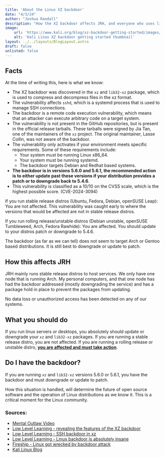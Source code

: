 ```yaml
---
title: 'About the Linux XZ backdoor'
date: "4/3/24"
author: "Joshua Randall"
description: "How the XZ backdoor affects JRH, and everyone who uses linux"
image:
    url: 'https://www.kali.org/blog/xz-backdoor-getting-started/images/xz-backdoor-getting-started.jpg'
    alt: 'Kali Linux XZ backdoor getting started thumbnail'
layout: ../../layouts/BlogLayout.astro
draft: false
unlisted: false
---
```


## Facts
At the time of writing this, here is what we know:
- The XZ backdoor was discovered in the `xz` and `lib32-xz` package, which is used to compress and decompress files in the xz format.
- The vulnerability affects `sshd`, which is a systemd process that is used to manage SSH connections.
- The backdoor is a remote code execution vulnerability, which means that an attacker can execute arbitrary code on a target system.
- The vulnerability is not present in the GitHub repositories, but is present in the official release tarballs. These tarballs were signed by Jia Tan, one of the maintainers of the `xz` project. The original maintainer, Lasse Collin, was not aware of the backdoor.
- The vulnerability only activates if your environment meets specific requirements. Some of these requirements include:
  - Your system must be running Linux x86_64.
  - Your system must be running systemd.
  - The backdoor targets Debian and Redhat based systems.
- **The backdoor is in versions 5.6.0 and 5.6.1, the recommended action is to either update past these versions if your distribution provides a patch or to downgrade back to 5.4.6**.
- This vulnerability is classified as a 10/10 on the CVSS scale, which is the highest possible score. (CVE-2024-3094)

If you run stable release distros (Ubuntu, Fedora, Debian, openSUSE Leap): You are not affected. This vulnerability was caught early to where the versions that would be affected are not in stable release distros.

If you run rolling release/unstable distros (Debian unstable, openSUSE Tumbleweed, Arch, Fedora Rawhide): You are affected. You should update to your distros patch or downgrade to 5.4.6.

The backdoor (as far as we can tell) does not seem to target Arch or Gentoo based distributions. It is still best to downgrade or update to patch.

## How this affects JRH
JRH mainly runs stable release distros to host services. We only have one node that is running Arch. My personal computers, and that one node has had the backdoor addressed (mostly downgrading the service) and has a package hold in place to prevent the packages from updating.

No data loss or unauthorized access has been detected on any of our systems.

## What you should do
If you run linux servers or desktops, you absolutely should update or downgrade your `xz` and `lib32-xz` packages. If you are running a stable release distro, you are not affected. If you are running a rolling release or unstable distro, <u><b>you are affected and must take action</b></u>.

## Do I have the backdoor?

If you are running `xz` and `lib32-xz` versions 5.6.0 or 5.6.1, you have the backdoor and must downgrade or update to patch.

How this situation is handled, will determine the future of open source software and the operation of Linux distributions as we know it. This is a critical moment for the Linux community.

### Sources:
- [Mental Outlaw Video](https://youtu.be/044GiRqGebc?si=LSh8Os206Jw5fWty)
- [Low Level Learning -  revealing the features of the XZ backdoor ](https://youtu.be/vV_WdTBbww4?si=eTYtiIP8SHJ3HU6u)
- [Low Level Learning - SSH backdoor in xz](https://www.youtube.com/watch?v=jqjtNDtbDNI)
- [Low Level Learning - Linux backdoor is absolutely insane](https://youtu.be/ixn5OygxBY4?si=JSx2mBpmaMNZI76Y)
- [Fireship -  Linux got wrecked by backdoor attack](https://www.youtube.com/watch?v=bS9em7Bg0iU)
- [Kali Linux Blog](https://www.kali.org/blog/xz-backdoor-getting-started/)

